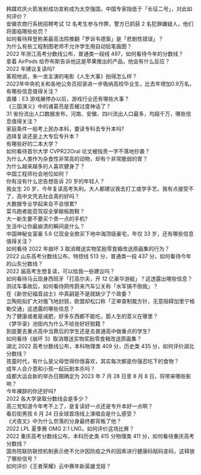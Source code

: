 韩媒欢庆火箭发射成功宣称成为太空强国，中国专家指低于「长征二号」，对此如何评价？  
安徽农商行系统招聘考试 12 名考生参与作弊，警方已抓获 2 名犯罪嫌疑人，他们将面临哪些处罚？  
如何看待拜登称美最高法院推翻「罗诉韦德案」是「悲剧性错误」？  
为什么有些工程制图老师不允许学生用自动铅笔画图？  
2022 年浙江高考分数线公布，普通类一段线 497，如何看待今年的分数线？  
拿着 AirPods 给乔布斯告诉他这是苹果推出的产品，他会有什么反应？  
2022 年建议复读吗?  
客观地说，朱一龙主演的电影《人生大事》拍得怎么样？  
2022年中央机关和各地公务员招录进一步吸纳高校毕业生，比去年增加0.9万名，有哪些信息值得关注？  
直播：E3 游戏展停办以后，游戏行业还有哪些大事？  
《三国演义》中的诸葛亮是否被过度神话了？  
31 省份流出人口数据发布，河南、安徽、四川流出人口最多，均超千万，哪些信息值得关注？  
家庭条件一般考上民办本科，要读专科去专升本吗?  
选择复读还是上大专后专升本？  
有哪些好的二本大学？  
如何看待首尔大学 CVPR22Oral 论文被指责一字不落地抄袭？  
为什么人类作为杂食性非常高的动物，却有个非常脆弱的胃？  
为什么越来越多的人喜欢健身了？  
中国工程师社会地位如何？  
你有没有什么忠告想告诉 20 岁的年轻人？  
我女生 20 岁，今年复读高考失利。大人都建议我去打工或学手艺。我有点接受不了，高中文凭去社会真的好吗？  
大数据专业学起来会不会很累?  
菜鸟跑者能否驾驭全掌碳板跑鞋？  
大一新生要不要买个贵一点的手机?  
生活中让你最崩溃的瞬间是什么？  
中国神秘女富豪 5.6 亿现金全款买下地中海顶级豪宅，年仅 33 岁，还有哪些信息值得关注？  
如何看待 2022 年崩坏 3 取消赠送实物奖励零食箱改送原画集的行为？  
2022 山东高考分数线公布，特控线 513 分，普通类一段 437 分，如何看待今年的山东分数线？  
2022 届高考生想复读，可以给我一些建议吗？  
如何看待马云现身西班牙「打高尔夫，开 12 亿豪华游艇」？这透露出哪些信息？  
测试车事故后，如何看待网传蔚来汽车公关称「水军搞不倒我」？  
在《新世纪福音战士》中真嗣是不是就缺少了个政委？  
立陶宛拟扩大对俄飞地封锁，欧盟却松口称「正审查制裁方针，无意阻碍加里宁格勒交通」这透露的哪些信息？  
为了健康或者是减肥，好多东西都不能吃，那人生的意义在哪里？  
《梦华录》池衙内为什么不给张好好脱籍？  
到底要去重点高中当靠后的学生还是去普通高中做重点的学生?  
如何看待《崩坏 3》取消赠送实物奖励零食箱改送原画集？  
湖北 2022 高考分数线公布，本科物理类 409 分，历史类 435 分，如何评价湖北分数线？  
孩童时代，有什么是父母觉得你很喜欢，其实每次都是你强忍吃下的食物？  
成年人会介意和小孩一起玩剧本杀吗？  
成都大运会新的举办日期确定为 2023 年 7 月 28 日至 8 月 8 日，将带来哪些影响？  
今年裸辞的你还好吗?  
2022 各大学录取分数线会是多少？  
高三党知道今年考不上了，是复读好一点还是专升本好一点啊？  
看后街男孩 6 月 24 日全球首场线上演唱会是什么感受？  
《犬夜叉》中为什么奈落的分身最终都背叛了他？  
2022 LPL 夏季赛 OMG 2:1 LNG，如何评价这场比赛？  
2022 重庆高考分数线公布，本科历史类 415 分物理类 411 分，如何看待重庆高考分数线？  
国务院联防联控机制表示绝不允许因防疫之外的因素进行健康码赋码变码，这释放了哪些信号？  
如何评价《王者荣耀》云中赛年新英雄戈娅？  
